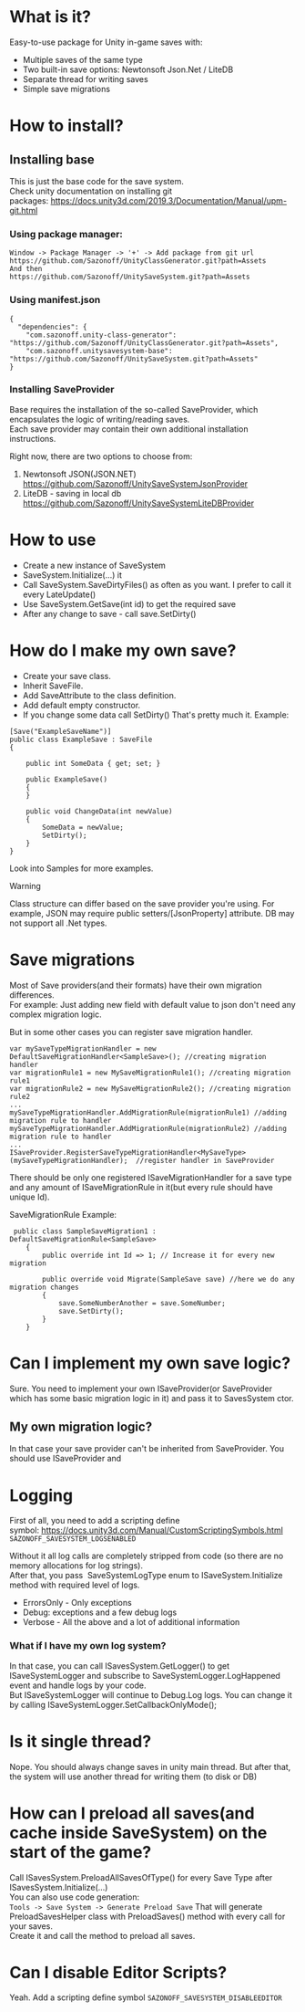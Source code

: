 # What is it?
Easy-to-use package for Unity in-game saves with:  
- Multiple saves of the same type
- Two built-in save options: Newtonsoft Json.Net / LiteDB
- Separate thread for writing saves
- Simple save migrations

# How to install?

## Installing base
This is just the base code for the save system.  
Check unity documentation on installing git packages: https://docs.unity3d.com/2019.3/Documentation/Manual/upm-git.html   

### Using package manager:
```
Window -> Package Manager -> '+' -> Add package from git url 
https://github.com/Sazonoff/UnityClassGenerator.git?path=Assets
And then
https://github.com/Sazonoff/UnitySaveSystem.git?path=Assets
```

### Using manifest.json
```
{
  "dependencies": {
    "com.sazonoff.unity-class-generator": "https://github.com/Sazonoff/UnityClassGenerator.git?path=Assets",
    "com.sazonoff.unitysavesystem-base": "https://github.com/Sazonoff/UnitySaveSystem.git?path=Assets"
}
```

### Installing SaveProvider
Base requires the installation of the so-called SaveProvider, which encapsulates the logic of writing/reading saves.  
Each save provider may contain their own additional installation instructions.  

Right now, there are two options to choose from:  
1. Newtonsoft JSON(JSON.NET) https://github.com/Sazonoff/UnitySaveSystemJsonProvider
2. LiteDB - saving in local db https://github.com/Sazonoff/UnitySaveSystemLiteDBProvider


# How to use
- Create a new instance of SaveSystem
- SaveSystem.Initialize(...) it
- Call SaveSystem.SaveDirtyFiles() as often as you want. I prefer to call it every LateUpdate() 
- Use SaveSystem.GetSave(int id) to get the required save
- After any change to save - call save.SetDirty()

# How do I make my own save?
- Create your save class.
- Inherit SaveFile.
- Add SaveAttribute to the class definition.
- Add default empty constructor.
- If you change some data call SetDirty() That's pretty much it.
Example:   

```
[Save("ExampleSaveName")]
public class ExampleSave : SaveFile
{

    public int SomeData { get; set; }
	
	public ExampleSave()
    {
    }
    
    public void ChangeData(int newValue)
    {
        SomeData = newValue;
        SetDirty();
    }
}
```

  
Look into Samples for more examples.   

> [!WARNING]
> Class structure can differ based on the save provider you're using. For example, JSON may require public setters/[JsonProperty] attribute. DB may not support all .Net types.

# Save migrations
Most of Save providers(and their formats) have their own migration differences.  
For example: Just adding new field with default value to json don't need any complex migration logic.  
  
But in some other cases you can register save migration handler.  
``` 
var mySaveTypeMigrationHandler = new DefaultSaveMigrationHandler<SampleSave>(); //creating migration handler
var migrationRule1 = new MySaveMigrationRule1(); //creating migration rule1
var migrationRule2 = new MySaveMigrationRule2(); //creating migration rule2
...
mySaveTypeMigrationHandler.AddMigrationRule(migrationRule1) //adding migration rule to handler
mySaveTypeMigrationHandler.AddMigrationRule(migrationRule2) //adding migration rule to handler
...
ISaveProvider.RegisterSaveTypeMigrationHandler<MySaveType>(mySaveTypeMigrationHandler);  //register handler in SaveProvider
```
There should be only one registered ISaveMigrationHandler for a save type and any amount of ISaveMigrationRule in it(but every rule should have unique Id).

SaveMigrationRule
Example:
```
 public class SampleSaveMigration1 : DefaultSaveMigrationRule<SampleSave>
    {
        public override int Id => 1; // Increase it for every new migration

        public override void Migrate(SampleSave save) //here we do any migration changes
        {
            save.SomeNumberAnother = save.SomeNumber;
            save.SetDirty();
        }
    }
```

# Can I implement my own save logic?
Sure. You need to implement your own ISaveProvider(or SaveProvider which has some basic migration logic in it) and pass it to SavesSystem ctor.

## My own migration logic?
In that case your save provider can't be inherited from SaveProvider. You should use ISaveProvider and 

# Logging
First of all, you need to add a scripting define symbol: https://docs.unity3d.com/Manual/CustomScriptingSymbols.html  
```SAZONOFF_SAVESYSTEM_LOGSENABLED```

Without it all log calls are completely stripped from code (so there are no memory allocations for log strings).   
After that, you pass  SaveSystemLogType enum to ISaveSystem.Initialize method with required level of logs.   
- ErrorsOnly - Only exceptions
- Debug: exceptions and a few debug logs
- Verbose - All the above and a lot of additional information

### What if I have my own log system?
In that case, you can call ISavesSystem.GetLogger() to get ISaveSystemLogger and subscribe to SaveSystemLogger.LogHappened event and handle logs by your code.   
But ISaveSystemLogger will continue to Debug.Log logs. You can change it by calling ISaveSystemLogger.SetCallbackOnlyMode();   

# Is it single thread?
Nope. You should always change saves in unity main thread. But after that, the system will use another thread for writing them (to disk or DB)  

# How can I preload all saves(and cache inside SaveSystem) on the start of the game?
Call ISavesSystem.PreloadAllSavesOfType<T>() for every Save Type after ISavesSystem.Initialize(...)  
You can also use code generation:  
```Tools -> Save System -> Generate Preload Save```
That will generate PreloadSavesHelper class with PreloadSaves() method with every call for your saves.  
Create it and call the method to preload all saves.  

# Can I disable Editor Scripts?
Yeah. Add a scripting define symbol
```SAZONOFF_SAVESYSTEM_DISABLEEDITOR```